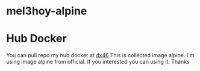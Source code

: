 # mel3hoy-alpine
# Hub Docker

You can pull repo my hub docker at [dx46](https://hub.docker.com/u/dx46/)
This is collected image alpine. I'm using image alpine from official. If you interested you can using it. Thanks

